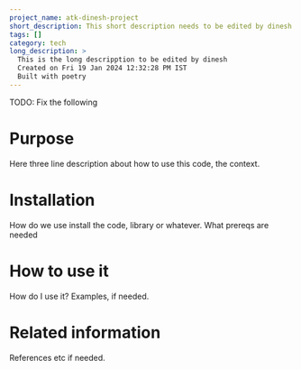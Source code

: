 ```yaml
---
project_name: atk-dinesh-project
short_description: This short description needs to be edited by dinesh
tags: []
category: tech
long_description: >
  This is the long descripption to be edited by dinesh
  Created on Fri 19 Jan 2024 12:32:28 PM IST
  Built with poetry
---
```


TODO: Fix the following
# Purpose
Here three line description about how to use this code, the context.

# Installation
How do we use install the code, library or whatever. What prereqs are needed

# How to use it
How do I use it? Examples, if needed. 

# Related information
References etc if needed.
